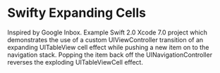 # Swifty Expanding Cells

Inspired by Google Inbox. Example Swift 2.0 Xcode 7.0 project which demonstrates the use of a custom UIViewController transition of an expanding UITableView cell effect while pushing a new item on to the navigation stack. Popping the item back off the UINavigationController reverses the exploding UITableViewCell effect.

